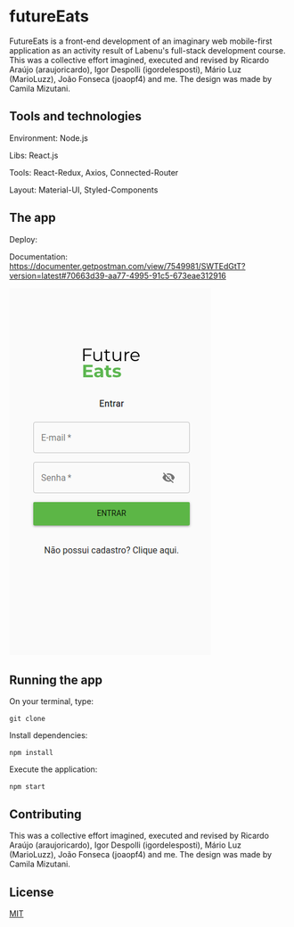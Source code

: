 # futureEats

FutureEats is a front-end development of an imaginary web mobile-first application as an activity result of Labenu's full-stack development course. This was a collective effort imagined, executed and revised by Ricardo Araújo (araujoricardo), Igor Despolli (igordelesposti), Mário Luz (MarioLuzz), João Fonseca (joaopf4) and me. The design was made by Camila Mizutani.

## Tools and technologies

Environment: Node.js

Libs: React.js 

Tools: React-Redux, Axios, Connected-Router

Layout: Material-UI, Styled-Components

## The app

Deploy: 

Documentation: https://documenter.getpostman.com/view/7549981/SWTEdGtT?version=latest#70663d39-aa77-4995-91c5-673eae312916

![Print screen of login page](https://github.com/Meira-JH/futureEats/blob/master/futureEats/src/imgs/loginPageFutureEats.png)


## Running the app

On your terminal, type:

```
git clone 
```

Install dependencies:
```
npm install
```

Execute the application:
```
npm start 
```

## Contributing
This was a collective effort imagined, executed and revised by Ricardo Araújo (araujoricardo), Igor Despolli (igordelesposti), Mário Luz (MarioLuzz), João Fonseca (joaopf4) and me. The design was made by Camila Mizutani.

## License
[MIT](https://choosealicense.com/licenses/mit/)

